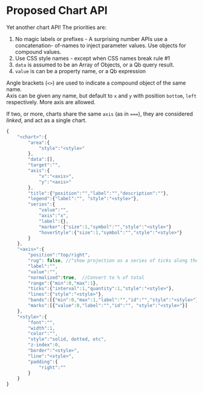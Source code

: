 Proposed Chart API
==================

Yet another chart API!  The priorities are:

1. No magic labels or prefixes - A surprising number APIs use a concatenation-
of-names to inject parameter values.  Use objects for compound values.
2. Use CSS style names - except when CSS names break rule #1
3. `data` is assumed to be an Array of Objects, or a Qb query result.
4. `value` is can be a property name, or a Qb expression

Angle brackets (`<>`) are used to indicate a compound object of the same name.  
Axis can be given any name, but default to `x` and `y` with position `bottom`, 
`left` respectively.  More axis are allowed.

If two, or more, charts share the same `axis` (as in `===`), they are 
considered *linked*, and act as a single chart. 

```javascript
{
	"<chart>":{
		"area":{
			"style":"<style>"
		},
		"data":[],
		"target":"",
		"axis":{
			"x":"<axis>",
			"y":"<axis>"
		},
		"title":{"position":"","label":"","description":""},
		"legend":{"label":"", "style":"<style>"},
		"series":{
			"value":"",
			"axis":"x",
			"label":{},
			"marker":{"size":1,"symbol":"","style":"<style>"}
			"hoverStyle":{"size":1,"symbol":"","style":"<style>"}
		}
	},
	"<axis>":{
		"position":"top/right",
		"rug": false, //"show projection as a series of ticks along the axis",
		"label":"",
		"value":"",
		"normalized":true,  //Convert to % of total
		"range":{"min":0,"max":1},
		"ticks":{"interval":1,"quantity":1,"style":"<style>"},
		"lines":{"style":"<style>"},
		"bands":[{"min":0,"max":1,"label":"","id":"","style":"<style>"}],
		"marks":[{"value":0,"label":"","id":"", "style":"<style>"}]
	},
	"<style>":{
		"font":"",
		"width":1,
		"color":"",
		"style":"solid, dotted, etc",
		"z-index":0,
		"border":"<style>",
		"line":"<style>",
		"padding":{
			"right":""
		}
	}
}
```
